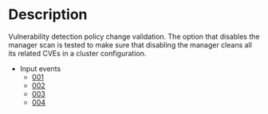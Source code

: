 # Description

Vulnerability detection policy change validation.
The option that disables the manager scan is tested to make sure that disabling the manager cleans all its related CVEs in a cluster configuration.

- Input events
    - [001](args_001.json)
    - [002](args_002.json)
    - [003](args_003.json)
    - [004](args_004.json)

